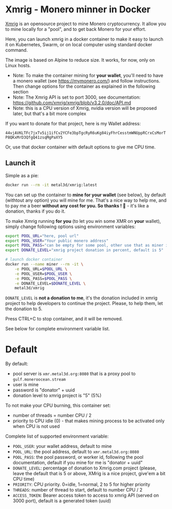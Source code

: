 # Xmrig - Monero minner in Docker

[Xmrig](https://xmrig.com/) is an opensource project to mine Monero cryptocurrency. It allow you to mine locally for a "pool", and to get back Monero for your effort.

Here, you can launch xmrig in a docker container to make it easy to launch it on Kubernetes, Swarm, or on local computer using standard docker command.

The image is based on Alpine to reduce size. It works, for now, only on Linux hosts.

- Note: To make the container mining for **your wallet**, you'll need to have a monero wallet (see https://mymonero.com/) and follow instructions. Then change options for the container as explained in the following section
- Note: The Xmrig API is set to port 3000, see documentation: https://github.com/xmrig/xmrig/blob/v3.2.0/doc/API.md
- Note: this is a CPU version of Xmrig, nvidia version will be proposed later, but that's a bit more complex

If you want to donate for that project, here is my Wallet address:

`44vjAVKLTFc7jxTv5ij1ifCv2YCFe3bpTgcRyR6uKg84iyFhrCesstmWNUppRCrxCsMorTP8QKxMrD3QfgQ41zsqMgPaXY5`

Or, use that docker container with default options to give me CPU time.


## Launch it

Simple as a pie:

```bash
docker run --rm -it metal3d/xmrig:latest
```

You can set up the container to **mine for your wallet** (see below), by default (withtout any option) you will mine for me.
That's a nice way to help me, and to pay me a beer **without any cost for you. So thanks ! 🍻** - it's like a donation, thanks if you do it.

To make Xmrig running **for you** (to let you win some XMR on **your** wallet), simply change following options using environment variables:

```bash
export POOL_URL="here, pool url"
export POOL_USER="Your public monero address"
export POOL_PASS="can be empty for some pool, other use that as miner id"
export DONATE_LEVEL="xmrig project donation in percent, default is 5"

# launch docker container
docker run --name miner --rm -it \
    -e POOL_URL=$POOL_URL \
    -e POOL_USER=$POOL_USER \
    -e POOL_PASS=$POOL_PASS \
    -e DONATE_LEVEL=$DONATE_LEVEL \ 
    metal3d/xmrig
```
`DONATE_LEVEL` is **not a donation to me**, it's the donation included in xmrig project to help developers to continue the project. Please, to help them, let the donation to 5.

Press CTRL+C to stop container, and it will be removed.

See below for complete environment variable list.

# Default

By default:

- pool server is `xmr.metal3d.org:8080` that is a proxy pool to `gulf.moneroocean.stream`
- user is mine
- password is "donator" + uuid
- donation level to xmrig project is "5" (5%)

To not make your CPU burning, this container set:

- number of threads = number CPU / 2
- priority to CPU idle (0) - that makes mining process to be activated only when CPU is not used

Complete list of supported environment variable:

- `POOL_USER`: your wallet address, default to mine
- `POOL_URL`: the pool address, default to `xmr.metal3d.org:8080`
- `POOL_PASS`: the pool password, or worker id, following the pool documentation, default if you mine for me is "donator + uuid"
- `DONATE_LEVEL`: percentage of donation to Xmrig.com project (please, leave the default that is 5 or above, XMrig is a nice project, give'em a bit CPU time)
- `PRIORITY`: CPU priority. 0=idle, 1=normal, 2 to 5 for higher priority
- `THREADS`: number of thread to start, default to number CPU / 2
- `ACCESS_TOKEN`: Bearer access token to access to xmrig API (served on 3000 port), default is a generated token (uuid)


